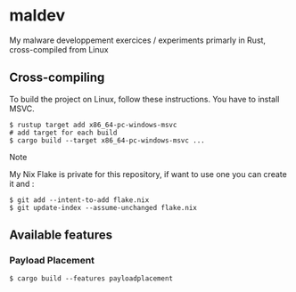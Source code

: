 # maldev

My malware developpement exercices / experiments primarly in Rust, cross-compiled from Linux

## Cross-compiling

To build the project on Linux, follow these instructions. You have to install MSVC.

```shell
$ rustup target add x86_64-pc-windows-msvc
# add target for each build
$ cargo build --target x86_64-pc-windows-msvc ...
```

> [!Note]
> My Nix Flake is private for this repository, if want to use one you can create it and :
> ```
> $ git add --intent-to-add flake.nix
> $ git update-index --assume-unchanged flake.nix
> ```

## Available features

### Payload Placement

```shell
$ cargo build --features payloadplacement
```
